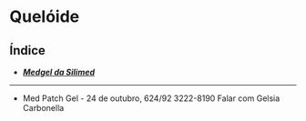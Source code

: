# **Quelóide**

## Índice

- [***Medgel da Silimed***](medgel-da-silimed.md)

---


- Med Patch Gel - 24 de outubro, 624/92 3222-8190 Falar com Gelsia Carbonella


